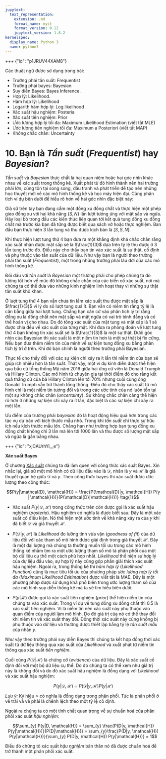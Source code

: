 ```yaml
---
jupytext:
  text_representation:
    extension: .md
    format_name: myst
    format_version: 0.12
    jupytext_version: 1.8.2
kernelspec:
  display_name: Python 3
  name: python3
---
```



+++ {"id": "p1JRUV44XAM8"}

Các thuật ngữ được sử dụng trong bài:

* Trường phái tần suất: Frequentist
* Trường phái bayes: Bayesian
* Suy diễn Bayes: Bayes Inference.
* Hợp lý: Likelihood.
* Hàm hợp lý: Likelihood
* Logarith hàm hợp lý: Log likelihood
* Xác suất hậu nghiệm: Posteria
* Xác suất tiên nghiệm: Prior
* Ước lượng hợp lý tối đa: Maximum Likelihood Estimation (viết tắt MLE)
* Ước lượng tiên nghiệm tối đa: Maximum a Posteriori (viết tắt MAP)
* Không chắc chắn: Uncertainty

# 10. Bạn là _Tần suất_ (_Frequentist_) hay _Bayesian_?

_Tần suất_ và _Bayesian_ thực chất là hai quan niệm hoặc hai góc nhìn khác nhau về xác suất trong thống kê. Xuất phát từ đó hình thành nên hai trường phái lớn, cùng tồn tại song song, đấu tranh và phát triển để tạo nên những học thuyết mới về các mô hình thống kê và học máy hiện đại. Cùng phân tích ví dụ bên dưới để hiểu rõ hơn về hai góc nhìn đặc biệt này:

Giả sử trên tay bạn đang cầm một đồng xu đồng chất và thực hiện một phép gieo đồng xu với hai khả năng $\{S, N\}$ lần lượt tương ứng với mặt sấp và ngửa. Hãy loại bỏ trong đầu các kiến thức liên quan tới kết quả tung đồng xu đồng chất mà trước kia bạn đã từng được biết qua sách vở hoặc thực nghiệm. Ban đầu bạn thực hiện 3 lần tung và thu được kịch bản là $[S, S, N]$.

Khi thực hiện lượt tung thứ 4 bạn đưa ra một khẳng định khá chắc chắn rằng xác suất nhận được mặt sấp sẽ là $\frac{1}{3}$ dựa trên tỷ lệ thu được ở 3 lần tung trước đó. Điều này cho thấy bạn tin vào xác suất là sự thật, cố định và phụ thuộc vào tần suất của dữ liệu. Như vậy bạn là người theo trường phái tần suất (_Frequentist_), một trong những trường phái lâu đời của các mô hình thống kê.

Đối đầu với _tần suất_ là _Bayesian_ một trường phái cho phép chúng ta đo lường tốt hơn về mức độ không chắc chắn của các biến cố xác suất, nơi mà chúng ta có thể đưa vào những kinh nghiệm linh hoạt thay vì những sự thật tần suất khô khan.

Ở lượt tung thứ 4 bạn vẫn chưa tin lắm xác suất thu được mặt sấp là $\frac{1}{3}$ vì lý do số lượt tung quá ít. Bạn vẫn có niềm tin rằng tỷ lệ là cân bằng giữa hai lượt tung. Chẳng hạn căn cứ vào phân tích lý trí rằng đồng xu là đồng chất nên mặt sấp và mặt ngửa có vai trò bình đẳng và có thể hoán vị cho nhau. Do đó tổng xác suất của mặt tung và mặt xấp là 1 sẽ được chia đều về xác suất của từng mặt. Khi đưa ra phỏng đoán về lượt tung thứ 4 bạn không tin xác suất sẽ là $\frac{1}{3}$ là một sự thật. Dưới góc nhìn của Bayesian thì xác suất là một niềm tin hơn là một sự thật bị fix cứng. Nếu bạn đưa thêm niềm tin của mình về sự kiện tung đồng xu bằng phân tích lý trí ở trên. Khi đó bạn chính là người theo trường phái Bayesian.

Thực tế cho thấy đối với các sự kiện chỉ xảy ra ít lần thì niềm tin của bạn sẽ giúp ích nhiều hơn là tần suất. Thật vậy, một ví dụ kinh điển được thể hiện qua bầu cử tổng thống Mỹ năm 2016 giữa hai ứng cử viên là Donald Trumph và Hillary Clinton. Các mô hình từ chuyên gia tại thời điểm đó cho rằng kết quả thắng cử của bà Hillary Clinton lên tới 70% nhưng cuối cùng ông Donald Trumph vẫn trở thành tổng thống. Điều đó cho thấy xác suất từ mô hình chỉ là một niềm tin tương đối và trong các ước tính của nó luôn tồn tại một sự không chắc chắn (_uncertainty_). Sự không chắc chắn càng thể hiện rõ hơn ở những sự kiện chỉ xảy ra ít lần, đặc biệt là các sự kiện chỉ xảy ra một lần. 

Ưu điểm của trường phái _bayesian_ đó là hoạt động hiệu quả hơn trong các tác vụ dự báo với kích thước mẫu nhỏ. Trong khi _tần suất_ chỉ thực sự hữu ích nếu kích thước mẫu lớn. Chẳng hạn như trường hợp bạn tung đồng xu đồng chất không chỉ 3 lần mà lên tới 1000 lần và thu được số lượng mặt sấp và ngửa là gần bằng nhau.

+++ {"id": "xjCAUrhYi__e"}

**Xác suất Bayes**

Ở chương [Xác suất](https://phamdinhkhanh.github.io/deepai-book/ch_probability/appendix_probability.html#xac-suat-co-dieu-kien-va-dinh-ly-bayes) chúng ta đã làm quen với công thức xác suất Bayes. Xin nhắc lại, giả sử một mô hình có dữ liệu đầu vào là $\mathcal{D}$, nhãn là $y$ và $\mathcal{H}$ là giả thuyết quan hệ giữa $\mathcal{D}$ và $y$. Theo công thức bayes thì xác suất được ước lượng theo công thức:

$$P(y|\mathcal{D}, \mathcal{H}) = \frac{P(\mathcal{D}|y, \mathcal{H}) P(y | \mathcal{H})}{P(\mathcal{D}|\mathcal{H})} \tag{1}$$

* Xác suất $P(y|\mathcal{D}, \mathcal{H})$ trong công thức trên còn được gọi là xác suất hậu nghiệm (_posteria_). Hậu nghiệm có nghĩa là được biết sau. Đây là một xác suất có điều kiện. Nó thể hiện một ước tính về khả năng xảy ra của $y$ khi đã biết $\mathcal{D}$ và giả thuyết $\mathcal{H}$.

* $P(\mathcal{D}|y, \mathcal{H})$ là _Likelihood_ đo lường tính vừa vặn (_goodness of fit_) của dữ liệu đối với các tham số mô hình được giải định trong giả thuyết $\mathcal{H}$. Đây là một đại lượng mà chúng ta thường muốn tối ưu trong các mô hình thống kê nhằm tìm ra một ước lượng tham số mô tả phân phối của một bộ dữ liệu cụ thể một cách phù hợp nhất. _Likelihood_ thể hiện sự hợp lý của dự liệu đầu vào, sự hợp lý này cũng góp phần giải thích xác suất hậu nghiệm. Ngoài ra, trong thống kê thì _hàm hợp lý_ (_Likelihood Function_) cũng là mục tiêu tối ưu của phương pháp _ước lượng hợp lý tối đa_ (_Maximum Likelihood Esitimation_)  được viết tắt là MAE. Đây là một phương pháp được sử dụng khá phổ biến trong ước lượng tham số của các mô hình suy diễn thống kê mà ta sẽ tìm hiểu biên dưới.

* $P(y| \mathcal{H})$ được gọi là xác suất tiên nghiệm (_prior_) thể hiện niềm tin của chúng ta vào xác suất. Trong ví dụ về tung đồng xu đồng chất thì 0.5 là xác suất tiên nghiệm. Vì là niềm tin nên xác suất này phụ thuộc vào quan điểm của người làm mô hình. Do đó giá trị của nó có thể thay đổi khi niềm tin về xác suất thay đổi. Đồng thời xác suất này cũng không bị phụ thuộc vào dữ liệu và thường được thiết lập bằng tỷ lệ _tần suất mẫu_ của nhãn $y$.

Như vậy theo trường phái suy diễn Bayes thì chúng ta kết hợp đồng thời xác suất từ dữ liệu thông qua xác suất của _Likelihood_ và xuất phát từ niềm tin thông qua xác suất _tiên nghiệm_.

Cuối cùng $P(\mathcal{D}|\mathcal{H})$ là chứng cớ (_evidence_) của dữ liệu. Đây là xác suất cố định đối với một bộ dữ liệu cụ thể. Do đó chúng ta có thể xem như giá trị này là không đổi và do đó xác suất hậu nghiệm là đồng dạng với _Likelihood_ và xác suất hậu nghiệm:

$$P(y|\mathcal{D}, \mathcal{H}) \propto P(\mathcal{D}|y, \mathcal{H}) P(y|\mathcal{H})$$

_Lưu ý:_ Ký hiệu $\propto$ có nghĩa là đồng dạng trong phân phối. Tức là phân phối ở vế trái và vế phải là chênh lệch theo một tỷ lệ cố định.

Ngoài ra chúng ta có một tính chất quan trọng về sự chuẩn hoá của phân phối xác suất _hậu nghiệm_:

$$\sum_{y} P(y|D, \mathcal{H}) = \sum_{y} \frac{P(D|y, \mathcal{H}) P(y|\mathcal{H})}{P(D|\mathcal{H})} = \sum_{y}\frac{P(D|y, \mathcal{H}) P(y|\mathcal{H})}{\sum_{y} P(D|y, \mathcal{H}) P(y|\mathcal{H})} = 1$$

Điều đó chứng tỏ xác suất _hậu nghiệm_ bản thân nó đã được chuẩn hoá để trở thành một phân phối xác suất.
